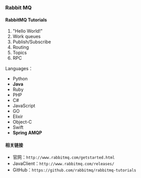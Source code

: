 ### Rabbit MQ

#### RabbitMQ Tutorials
1. "Hello World!"
2. Work queues
3. Publish/Subscribe
4. Routing
5. Topics
6. RPC

Languages：
* Python
* **Java**
* Ruby
* PHP
* C#
* JavaScript
* GO
* Elixir
* Object-C
* Swift
* **Spring AMQP**

#### 相关链接
* 官网：`http://www.rabbitmq.com/getstarted.html`
* JavaClient：`http://www.rabbitmq.com/releases/`
* GitHub：`https://github.com/rabbitmq/rabbitmq-tutorials`

